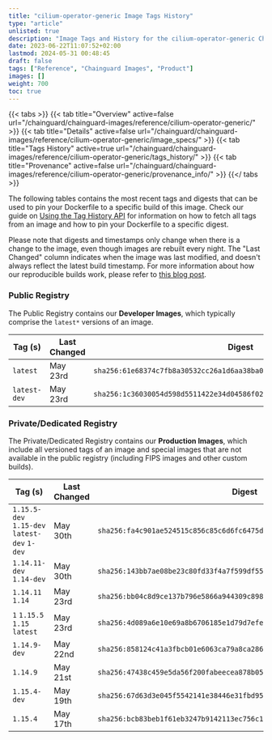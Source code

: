 ```yaml
---
title: "cilium-operator-generic Image Tags History"
type: "article"
unlisted: true
description: "Image Tags and History for the cilium-operator-generic Chainguard Image"
date: 2023-06-22T11:07:52+02:00
lastmod: 2024-05-31 00:48:45
draft: false
tags: ["Reference", "Chainguard Images", "Product"]
images: []
weight: 700
toc: true
---
```


{{< tabs >}}
{{< tab title="Overview" active=false url="/chainguard/chainguard-images/reference/cilium-operator-generic/" >}}
{{< tab title="Details" active=false url="/chainguard/chainguard-images/reference/cilium-operator-generic/image_specs/" >}}
{{< tab title="Tags History" active=true url="/chainguard/chainguard-images/reference/cilium-operator-generic/tags_history/" >}}
{{< tab title="Provenance" active=false url="/chainguard/chainguard-images/reference/cilium-operator-generic/provenance_info/" >}}
{{</ tabs >}}

The following tables contains the most recent tags and digests that can be used to pin your Dockerfile to a specific build of this image. Check our guide on [Using the Tag History API](/chainguard/chainguard-images/using-the-tag-history-api/) for information on how to fetch all tags from an image and how to pin your Dockerfile to a specific digest.

Please note that digests and timestamps only change when there is a change to the image, even though images are rebuilt every night. The "Last Changed" column indicates when the image was last modified, and doesn't always reflect the latest build timestamp. For more information about how our reproducible builds work, please refer to [this blog post](https://www.chainguard.dev/unchained/reproducing-chainguards-reproducible-image-builds).

### Public Registry
The Public Registry contains our **Developer Images**, which typically comprise the `latest*` versions of an image.

| Tag (s)       | Last Changed | Digest                                                                    |
|---------------|--------------|---------------------------------------------------------------------------|
|  `latest`     | May 23rd     | `sha256:61e68374c7fb8a30532cc26a1d6aa38ba0ba8a5176f8cf75eddd9b484e7a1f4f` |
|  `latest-dev` | May 23rd     | `sha256:1c36030054d598d5511422e34d04586f02bcebe31dff82d203617000669177af` |


### Private/Dedicated Registry
The Private/Dedicated Registry contains our **Production Images**, which include all versioned tags of an image and special images that are not available in the public registry (including FIPS images and other custom builds).

| Tag (s)                                       | Last Changed | Digest                                                                    |
|-----------------------------------------------|--------------|---------------------------------------------------------------------------|
|  `1.15.5-dev` `1.15-dev` `latest-dev` `1-dev` | May 30th     | `sha256:fa4c901ae524515c856c85c6d6fc6475dc7023d48d584e618a0e26bda311b50e` |
|  `1.14.11-dev` `1.14-dev`                     | May 30th     | `sha256:143bb7ae08be23c80fd33f4a7f599df5506a32f1179f1aa25869545cbffe5bf7` |
|  `1.14.11` `1.14`                             | May 23rd     | `sha256:bb04c8d9ce137b796e5866a944309c898190453df2bbdbc010e4d2a71748dd1a` |
|  `1` `1.15.5` `1.15` `latest`                 | May 23rd     | `sha256:4d089a6e10e69a8b6706185e1d79d7efe8cfcc011fe17c411604d13355551fea` |
|  `1.14.9-dev`                                 | May 22nd     | `sha256:858124c41a3fbcb01e6063ca79a8ca2867dd3d2c0242abafafa2cadd9cd830c5` |
|  `1.14.9`                                     | May 21st     | `sha256:47438c459e5da56f200fabeecea878b051a58cd9b6c4eeddee29223c8c37161f` |
|  `1.15.4-dev`                                 | May 19th     | `sha256:67d63d3e045f5542141e38446e31fbd95b8c7f187db09cb0893b2ab5f2429bcf` |
|  `1.15.4`                                     | May 17th     | `sha256:bcb83beb1f61eb3247b9142113ec756c1eae505f59ebb8c4796f4729aaebeb3d` |

